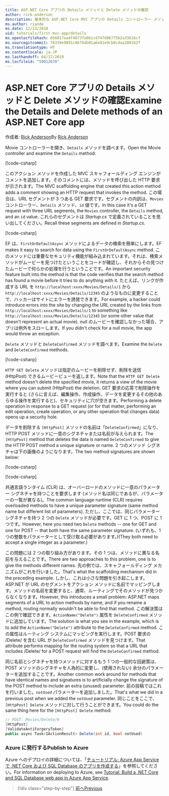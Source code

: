 ```yaml
---
title: ASP.NET Core アプリの Details メソッドと Delete メソッドの確認
author: rick-anderson
description: 基本的な ASP.NET Core MVC アプリの Details コントローラー メソッドとビューについて説明します。
ms.author: riande
ms.date: 12/13/2018
uid: tutorials/first-mvc-app/details
ms.openlocfilehash: 056017ea4f4073fa0b1cd747d06775b2a33616cf
ms.sourcegitcommit: 78339e9891c8676db01a6e81e9cb0cdaa280162f
ms.translationtype: HT
ms.contentlocale: ja-JP
ms.lasthandoff: 04/17/2019
ms.locfileid: "59012670"
---
```

# <a name="examine-the-details-and-delete-methods-of-an-aspnet-core-app"></a><span data-ttu-id="c010d-103">ASP.NET Core アプリの Details メソッドと Delete メソッドの確認</span><span class="sxs-lookup"><span data-stu-id="c010d-103">Examine the Details and Delete methods of an ASP.NET Core app</span></span>

<span data-ttu-id="c010d-104">作成者: [Rick Anderson](https://twitter.com/RickAndMSFT)</span><span class="sxs-lookup"><span data-stu-id="c010d-104">By [Rick Anderson](https://twitter.com/RickAndMSFT)</span></span>

<span data-ttu-id="c010d-105">Movie コントローラーを開き、`Details` メソッドを調べます。</span><span class="sxs-lookup"><span data-stu-id="c010d-105">Open the Movie controller and examine the `Details` method:</span></span>

[!code-csharp[](start-mvc/sample/MvcMovie22/Controllers/MoviesController.cs?name=snippet_details)]

<span data-ttu-id="c010d-106">このアクション メソッドを作成した MVC スキャフォールディング エンジンがコメントを追加します。そのコメントには、メソッドを呼び出した HTTP 要求が示されます。</span><span class="sxs-lookup"><span data-stu-id="c010d-106">The MVC scaffolding engine that created this action method adds a comment showing an HTTP request that invokes the method.</span></span> <span data-ttu-id="c010d-107">この場合は、URL セグメントが 3 つある GET 要求です。セグメントの内訳は、`Movies` コントローラー、`Details` メソッド、`id` 値です。</span><span class="sxs-lookup"><span data-stu-id="c010d-107">In this case it's a GET request with three URL segments, the `Movies` controller, the `Details` method, and an `id` value.</span></span> <span data-ttu-id="c010d-108">これらのセグメントは *Startup.cs* で定義されていることを思い出してください。</span><span class="sxs-lookup"><span data-stu-id="c010d-108">Recall these segments are defined in *Startup.cs*.</span></span>

[!code-csharp[](start-mvc/sample/MvcMovie/Startup.cs?highlight=5&name=snippet_1)]

<span data-ttu-id="c010d-109">EF は、`FirstOrDefaultAsync` メソッドによるデータの検索を簡単にします。</span><span class="sxs-lookup"><span data-stu-id="c010d-109">EF makes it easy to search for data using the `FirstOrDefaultAsync` method.</span></span> <span data-ttu-id="c010d-110">このメソッドには重要なセキュリティ機能が組み込まれています。それは、検索メソッドがムービーを見つけたということをコードが確認し、それからその見つけたムービーで何らかの処理を行うということです。</span><span class="sxs-lookup"><span data-stu-id="c010d-110">An important security feature built into the method is that the code verifies that the search method has found a movie before it tries to do anything with it.</span></span> <span data-ttu-id="c010d-111">たとえば、リンクが作成する URL を `http://localhost:xxxx/Movies/Details/1` から `http://localhost:xxxx/Movies/Details/12345` のようなものに変更することで、ハッカーはサイトにエラーを誘発できます。</span><span class="sxs-lookup"><span data-stu-id="c010d-111">For example, a hacker could introduce errors into the site by changing the URL created by the links from `http://localhost:xxxx/Movies/Details/1` to something like  `http://localhost:xxxx/Movies/Details/12345` (or some other value that doesn't represent an actual movie).</span></span> <span data-ttu-id="c010d-112">null のムービーを確認しなかった場合、アプリは例外をスローします。</span><span class="sxs-lookup"><span data-stu-id="c010d-112">If you didn't check for a null movie, the app would throw an exception.</span></span>

<span data-ttu-id="c010d-113">`Delete` メソッドと `DeleteConfirmed` メソッドを調べます。</span><span class="sxs-lookup"><span data-stu-id="c010d-113">Examine the `Delete` and `DeleteConfirmed` methods.</span></span>

[!code-csharp[](start-mvc/sample/MvcMovie22/Controllers/MoviesController.cs?name=snippet_delete)]

<span data-ttu-id="c010d-114">`HTTP GET Delete` メソッドは指定のムービーを削除せず、削除を送信 (HttpPost) できるムービービューを返します。</span><span class="sxs-lookup"><span data-stu-id="c010d-114">Note that the `HTTP GET Delete` method doesn't delete the specified movie, it returns a view of the movie where you can submit (HttpPost) the deletion.</span></span> <span data-ttu-id="c010d-115">GET 要求の応答で削除操作を実行すると (さらに言えば、編集操作、作成操作、データを変更するその他のあらゆる操作を実行すると)、セキュリティに穴が空きます。</span><span class="sxs-lookup"><span data-stu-id="c010d-115">Performing a delete operation in response to a GET request (or for that matter, performing an edit operation, create operation, or any other operation that changes data) opens up a security hole.</span></span>

<span data-ttu-id="c010d-116">データを削除する `[HttpPost]` メソッドの名前は「`DeleteConfirmed`」になり、HTTP POST メソッドに一意のシグネチャまたは名前が与えられます。</span><span class="sxs-lookup"><span data-stu-id="c010d-116">The `[HttpPost]` method that deletes the data is named `DeleteConfirmed` to give the HTTP POST method a unique signature or name.</span></span> <span data-ttu-id="c010d-117">2 つのメソッド シグネチャは下の画像のようになります。</span><span class="sxs-lookup"><span data-stu-id="c010d-117">The two method signatures are shown below:</span></span>

[!code-csharp[](start-mvc/sample/MvcMovie/Controllers/MoviesController.cs?name=snippet_delete2)]

[!code-csharp[](start-mvc/sample/MvcMovie/Controllers/MoviesController.cs?name=snippet_delete3)]

<span data-ttu-id="c010d-118">共通言語ランタイム (CLR) は、オーバーロードのメソッドに一意のパラメーター シグネチャを持つことを要求します (メソッド名は同じであるが、パラメーターの一覧が異なる)。</span><span class="sxs-lookup"><span data-stu-id="c010d-118">The common language runtime (CLR) requires overloaded methods to have a unique parameter signature (same method name but different list of parameters).</span></span> <span data-ttu-id="c010d-119">ただし、ここでは、同じパラメーター シグネチャを持つ 2 つの `Delete` メソッドが必要です。GET に 1 つ、POST に 1 つです。</span><span class="sxs-lookup"><span data-stu-id="c010d-119">However, here you need two `Delete` methods -- one for GET and one for POST -- that both have the same parameter signature.</span></span> <span data-ttu-id="c010d-120">(いずれも、1 つの整数をパラメーターとして受け取る必要があります。)</span><span class="sxs-lookup"><span data-stu-id="c010d-120">(They both need to accept a single integer as a parameter.)</span></span>

<span data-ttu-id="c010d-121">この問題には 2 つの取り組み方があります。その 1 つは、メソッドに異なる名前を与えることです。</span><span class="sxs-lookup"><span data-stu-id="c010d-121">There are two approaches to this problem, one is to give the methods different names.</span></span> <span data-ttu-id="c010d-122">先の例では、スキャフォールディング メカニズムがこれを行いました。</span><span class="sxs-lookup"><span data-stu-id="c010d-122">That's what the scaffolding mechanism did in the preceding example.</span></span> <span data-ttu-id="c010d-123">しかし、これは小さな問題を引き起こします。ASP.NET が URL のセグメントをアクション メソッドに名前でマッピングします。メソッドの名前を変更すると、通常、ルーティングでそのメソッドが見つからなくなります。</span><span class="sxs-lookup"><span data-stu-id="c010d-123">However, this introduces a small problem: ASP.NET maps segments of a URL to action methods by name, and if you rename a method, routing normally wouldn't be able to find that method.</span></span> <span data-ttu-id="c010d-124">この解決策はこの例で確認できます。`ActionName("Delete")` 属性を `DeleteConfirmed` メソッドに追加しています。</span><span class="sxs-lookup"><span data-stu-id="c010d-124">The solution is what you see in the example, which is to add the `ActionName("Delete")` attribute to the `DeleteConfirmed` method.</span></span> <span data-ttu-id="c010d-125">この属性はルーティング システムにマッピングを実行します。POST 要求の /Delete/ を含む URL が `DeleteConfirmed` メソッドを見つけます。</span><span class="sxs-lookup"><span data-stu-id="c010d-125">That attribute performs mapping for the routing system so that a URL that includes /Delete/ for a POST request will find the `DeleteConfirmed` method.</span></span>

<span data-ttu-id="c010d-126">同じ名前とシグネチャを持つメソッドに対するもう 1 つの一般的な回避策は、POST メソッドのシグネチャを人為的に変更し、(使用されない) 余分のパラメーターを追加することです。</span><span class="sxs-lookup"><span data-stu-id="c010d-126">Another common work around for methods that have identical names and signatures is to artificially change the signature of the POST method to include an extra (unused) parameter.</span></span> <span data-ttu-id="c010d-127">前の投稿ではこれを行いました。`notUsed` パラメーターを追加しました。</span><span class="sxs-lookup"><span data-stu-id="c010d-127">That's what we did in a previous post when we added the `notUsed` parameter.</span></span> <span data-ttu-id="c010d-128">同じことをここで、`[HttpPost] Delete` メソッドに対して行うことができます。</span><span class="sxs-lookup"><span data-stu-id="c010d-128">You could do the same thing here for the `[HttpPost] Delete` method:</span></span>

```csharp
// POST: Movies/Delete/6
[HttpPost]
[ValidateAntiForgeryToken]
public async Task<IActionResult> Delete(int id, bool notUsed)
```

### <a name="publish-to-azure"></a><span data-ttu-id="c010d-129">Azure に発行する</span><span class="sxs-lookup"><span data-stu-id="c010d-129">Publish to Azure</span></span>

<span data-ttu-id="c010d-130">Azure へのデプロイの詳細については、「[チュートリアル: Azure App Service で .NET Core および SQL Database のアプリを作成する](/azure/app-service/app-service-web-tutorial-dotnetcore-sqldb)」を参照してください。</span><span class="sxs-lookup"><span data-stu-id="c010d-130">For information on deploying to Azure, see [Tutorial: Build a .NET Core and SQL Database web app in Azure App Service](/azure/app-service/app-service-web-tutorial-dotnetcore-sqldb).</span></span>

> [!div class="step-by-step"]
> [<span data-ttu-id="c010d-131">前へ</span><span class="sxs-lookup"><span data-stu-id="c010d-131">Previous</span></span>](validation.md)
